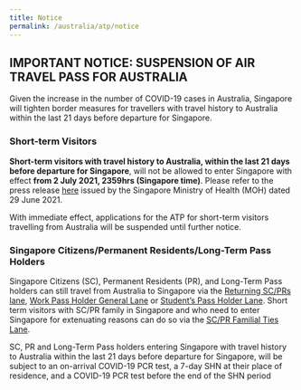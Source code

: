 ```yaml
---
title: Notice
permalink: /australia/atp/notice
---
```

## IMPORTANT NOTICE: SUSPENSION OF AIR TRAVEL PASS FOR AUSTRALIA
Given the increase in the number of COVID-19 cases in Australia, Singapore will tighten border measures for travellers with travel history to Australia within the last 21 days before departure for Singapore.

### Short-term Visitors

<b>Short-term visitors with travel history to Australia, within the last 21 days before departure for Singapore</b>, will not be allowed to enter Singapore with effect <b>from 2 July 2021, 2359hrs (Singapore time)</b>. Please refer to the press release <a href="">here</a> issued by the Singapore Ministry of Health (MOH) dated 29 June 2021.
	
With immediate effect, applications for the ATP for short-term visitors travelling from Australia will be suspended until further notice.

### Singapore Citizens/Permanent Residents/Long-Term Pass Holders
	
Singapore Citizens (SC), Permanent Residents (PR), and Long-Term Pass holders can still travel from Australia to Singapore via the <a href="/sc-pr/overview">Returning SC/PRs lane</a>, <a href="/wphl/overview">Work Pass Holder General Lane</a> or <a href="/stpl/requirements-and-process">Student’s Pass Holder Lane</a>. Short term visitors with SC/PR family in Singapore and who need to enter Singapore for extenuating reasons can do so via the <a href="/scpr-familial-ties-lane/requirements-and-process">SC/PR Familial Ties Lane</a>. 

SC, PR and Long-Term Pass holders entering Singapore with travel history to Australia within the last 21 days before departure for Singapore, will be subject to an on-arrival COVID-19 PCR test, a 7-day SHN at their place of residence, and a COVID-19 PCR test before the end of the SHN period